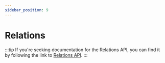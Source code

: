 ```yaml
---
sidebar_position: 9
---
```

# Relations

:::tip
If you're seeking documentation for the Relations API, you can find it by following the link to [Relations API](/api-reference/relations).
:::